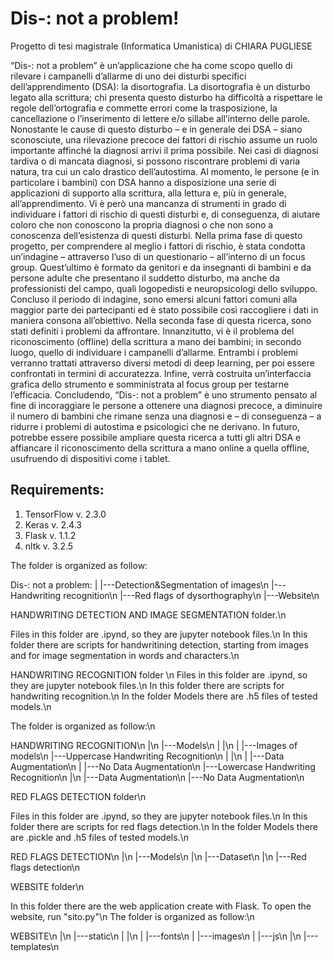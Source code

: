 # Dis-: not a problem!

Progetto di tesi magistrale (Informatica Umanistica) di CHIARA PUGLIESE 

“Dis-: not a problem” è un’applicazione che ha come scopo quello di rilevare i campanelli d’allarme di uno dei disturbi specifici dell’apprendimento (DSA): la disortografia. La disortografia è un disturbo legato alla scrittura; chi presenta questo disturbo ha difficoltà a rispettare le regole dell’ortografia e commette errori come la trasposizione, la cancellazione o l’inserimento di lettere e/o sillabe all’interno delle parole. Nonostante le cause di questo disturbo – e in generale dei DSA – siano sconosciute, una rilevazione precoce dei fattori di rischio assume un ruolo importante affinché la diagnosi arrivi il prima possibile. Nei casi di diagnosi tardiva o di mancata diagnosi, si possono riscontrare problemi di varia natura, tra cui un calo drastico dell’autostima. Al momento, le persone (e in particolare i bambini) con DSA hanno a disposizione una serie di applicazioni di supporto alla scrittura, alla lettura e, più in generale, all’apprendimento. Vi è però una mancanza di strumenti in grado di individuare i fattori di rischio di questi disturbi e, di conseguenza, di aiutare coloro che non conoscono la propria diagnosi o che non sono a conoscenza dell’esistenza di questi disturbi. Nella prima fase di questo progetto, per comprendere al meglio i fattori di rischio, è stata condotta un’indagine – attraverso l’uso di un questionario – all’interno di un focus group. Quest’ultimo è formato da genitori e da insegnanti di bambini e da persone adulte che presentano il suddetto disturbo, ma anche da professionisti del campo, quali logopedisti e neuropsicologi dello sviluppo. Concluso il periodo di indagine, sono emersi alcuni fattori comuni alla maggior parte dei partecipanti ed è stato possibile così raccogliere i dati in maniera consona all’obiettivo. Nella seconda fase di questa ricerca, sono stati definiti i problemi da affrontare. Innanzitutto, vi è il problema del riconoscimento (offline) della scrittura a mano dei bambini; in secondo luogo, quello di individuare i campanelli d’allarme. Entrambi i problemi verranno trattati attraverso diversi metodi di deep learning, per poi essere confrontati in termini di accuratezza. Infine, verrà costruita un’interfaccia grafica dello strumento e somministrata al focus group per testarne l’efficacia. Concludendo, “Dis-: not a problem” è uno strumento pensato al fine di incoraggiare le persone a ottenere una diagnosi precoce, a diminuire il numero di bambini che rimane senza una diagnosi e – di conseguenza – a ridurre i problemi di autostima e psicologici che ne derivano. In futuro, potrebbe essere possibile ampliare questa ricerca a tutti gli altri DSA e affiancare il riconoscimento della scrittura a mano online a quella offline, usufruendo di dispositivi come i tablet. 


## Requirements:

1. TensorFlow v. 2.3.0
2. Keras v. 2.4.3
3. Flask v. 1.1.2
4. nltk v. 3.2.5

The folder is organized as follow:

Dis-: not a problem:
|
|---Detection&Segmentation of images\n
|---Handwriting recognition\n
|---Red flags of dysorthography\n
|---Website\n

HANDWRITING DETECTION AND IMAGE SEGMENTATION folder.\n

Files in this folder are .ipynd, so they are jupyter notebook files.\n
In this folder there are scripts for handwritining detection, starting from images and for image segmentation in words and characters.\n

HANDWRITING RECOGNITION folder
\n
Files in this folder are .ipynd, so they are jupyter notebook files.\n
In this folder there are scripts for handwriting recognition.\n
In the folder Models there are .h5 files of tested models.\n

The folder is organized as follow:\n

HANDWRITING RECOGNITION\n
|\n
|---Models\n
|	|\n
|	|---Images of models\n
|---Uppercase Handwriting Recognition\n
|	|\n
|	|---Data Augmentation\n
|	|---No Data Augmentation\n
|---Lowercase Handwriting Recognition\n
	|\n
	|---Data Augmentation\n
	|---No Data Augmentation\n
	
RED FLAGS DETECTION folder\n

Files in this folder are .ipynd, so they are jupyter notebook files.\n
In this folder there are scripts for red flags detection.\n
In the folder Models there are .pickle and .h5 files of tested models.\n

RED FLAGS DETECTION\n
|\n
|---Models\n
|\n
|---Dataset\n
|\n
|---Red flags detection\n
	
WEBSITE folder\n

In this folder there are the web application create with Flask. To open the website, run "sito.py"\n
The folder is organized as follow:\n

WEBSITE\n
|\n
|---static\n
|	|\n
|	|---fonts\n
|	|---images\n
|	|---js\n
|\n
|---templates\n
